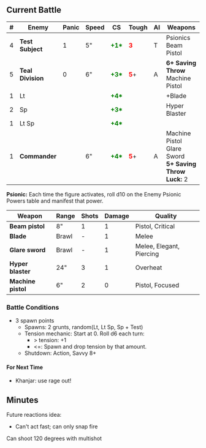 ## Current Battle

| #   | Enemy             | Panic | Speed | CS                                         | Tough                                   | AI  | Weapons                                                                  |
| --- | ----------------- | ----- | ----- | ------------------------------------------ | --------------------------------------- | --- | ------------------------------------------------------------------------ |
| 4   | **Test Subject**  | 1     | 5"    | <strong style="color: green;">+1*</strong> | <strong style="color: red;">3</strong>  | T   | Psionics  <br>Beam Pistol                                                |
| 5   | **Teal Division** | 0     | 6"    | <strong style="color: green;">+3*</strong> | <strong style="color: red;">5</strong>+ | A   | **6+ Saving Throw**  <br>Machine Pistol                                  |
| 1   | Lt                |       |       | <strong style="color: green;">+4*</strong> |                                         |     | +Blade                                                                   |
| 2   | Sp                |       |       | <strong style="color: green;">+3*</strong> |                                         |     | Hyper Blaster                                                            |
| 1   | Lt Sp             |       |       | <strong style="color: green;">+4*</strong> |                                         |     |                                                                          |
| 1   | **Commander**     |       | 6"    | <strong style="color: green;">+4*</strong> | <strong style="color: red;">5</strong>+ | A   | Machine Pistol  <br>Glare Sword  <br>**5+ Saving Throw** <br>**Luck:** 2 |

**Psionic:** Each time the figure activates, roll d10 on the Enemy Psionic Powers table and manifest that power. 

| Weapon             | Range | Shots | Damage | Quality                  |
| ------------------ | ----- | ----- | ------ | ------------------------ |
| **Beam pistol**    | 8"    | 1     | 1      | Pistol, Critical         |
| **Blade**          | Brawl | -     | 1      | Melee                    |
| **Glare sword**    | Brawl | -     | 1      | Melee, Elegant, Piercing |
| **Hyper blaster**  | 24"   | 3     | 1      | Overheat                 |
| **Machine pistol** | 6"    | 2     | 0      | Pistol, Focused          |
### Battle Conditions

* 3 spawn points
	* Spawns: 2 grunts, random(Lt, Lt Sp, Sp + Test)
	* Tension mechanic: Start at 0. Roll d6 each turn:
		* &gt; tension: +1
		* <=: Spawn and drop tension by that amount.
	* Shutdown: Action, Savvy 8+

#### For Next Time
* Khanjar: use rage out!

## Minutes
Future reactions idea:
* Can't act fast; can only snap fire

Can shoot 120 degrees with multishot
